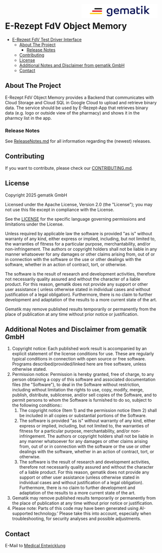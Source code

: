 <img align="right" width="250" height="47" src="gematik_logo.png"/> <br/> 

# E-Rezept FdV Object Memory

<!-- TOC -->
* [E-Rezept FdV Test Driver Interface](#e-rezept-fdv-test-driver-interface)
  * [About The Project](#about-the-project)
    * [Release Notes](#release-notes)
  * [Contributing](#contributing)
  * [License](#license)
  * [Additional Notes and Disclaimer from gematik GmbH](#additional-notes-and-disclaimer-from-gematik-gmbh)
  * [Contact](#contact)
<!-- TOC -->

## About The Project

E-Rezept FdV Object Memory provides a Backend that communicates with Cloud Storage and Cloud SQL in Google Cloud to upload and retrieve binary data. The service should be used by E-Rezept-App that retrieves binary data (e.g. logo or outside view of the pharmacy) and shows it in the pharmcy list in the app.

### Release Notes

See [ReleaseNotes.md](./ReleaseNotes.md) for all information regarding the (newest) releases.

## Contributing

If you want to contribute, please check our [CONTRIBUTING.md](./CONTRIBUTING.md).

## License

Copyright 2025 gematik GmbH

Licensed under the Apache License, Version 2.0 (the "License"); you may not use this file except in compliance with the
License.

See the [LICENSE](./LICENSE) for the specific language governing permissions and limitations under the License.

Unless required by applicable law the software is provided "as is" without warranty of any kind, either express or
implied, including, but not limited to, the warranties of fitness for a particular purpose, merchantability, and/or
non-infringement. The authors or copyright holders shall not be liable in any manner whatsoever for any damages or other
claims arising from, out of or in connection with the software or the use or other dealings with the software, whether
in an action of contract, tort, or otherwise.

The software is the result of research and development activities, therefore not necessarily quality assured and without
the character of a liable product. For this reason, gematik does not provide any support or other user assistance (
unless otherwise stated in individual cases and without justification of a legal obligation). Furthermore, there is no
claim to further development and adaptation of the results to a more current state of the art.

Gematik may remove published results temporarily or permanently from the place of publication at any time without prior
notice or justification.

## Additional Notes and Disclaimer from gematik GmbH

1. Copyright notice: Each published work result is accompanied by an explicit statement of the license conditions for
   use. These are regularly typical conditions in connection with open source or free software. Programs
   described/provided/linked here are free software, unless otherwise stated.
2. Permission notice: Permission is hereby granted, free of charge, to any person obtaining a copy of this software and
   associated documentation files (the "Software"), to deal in the Software without restriction, including without
   limitation the rights to use, copy, modify, merge, publish, distribute, sublicense, and/or sell copies of the
   Software, and to permit persons to whom the Software is furnished to do so, subject to the following conditions::
    1. The copyright notice (Item 1) and the permission notice (Item 2) shall be included in all copies or substantial
       portions of the Software.
    2. The software is provided "as is" without warranty of any kind, either express or implied, including, but not
       limited to, the warranties of fitness for a particular purpose, merchantability, and/or non-infringement. The
       authors or copyright holders shall not be liable in any manner whatsoever for any damages or other claims arising
       from, out of or in connection with the software or the use or other dealings with the software, whether in an
       action of contract, tort, or otherwise.
    3. The software is the result of research and development activities, therefore not necessarily quality assured and
       without the character of a liable product. For this reason, gematik does not provide any support or other user
       assistance (unless otherwise stated in individual cases and without justification of a legal obligation).
       Furthermore, there is no claim to further development and adaptation of the results to a more current state of
       the art.
3. Gematik may remove published results temporarily or permanently from the place of publication at any time without
   prior notice or justification.
4. Please note: Parts of this code may have been generated using AI-supported technology.’ Please take this into
   account, especially when troubleshooting, for security analyses and possible adjustments.

## Contact

E-Mail to [Medical Entwicklung](mailto:medical-entwicklung@gematik.de?subject=[GitHub]%20E-Rezept%20Testsuite)